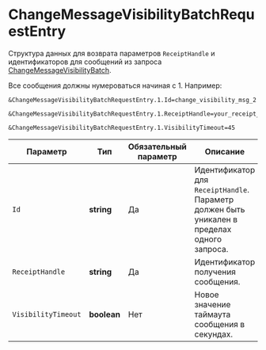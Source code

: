 # ChangeMessageVisibilityBatchRequestEntry

Структура данных для возврата параметров `ReceiptHandle` и идентификаторов для сообщений из запроса [ChangeMessageVisibilityBatch](../message/ChangeMessageVisibilityBatch.md).

Все сообщения должны нумероваться начиная с 1. Например:

```text
&ChangeMessageVisibilityBatchRequestEntry.1.Id=change_visibility_msg_2

&ChangeMessageVisibilityBatchRequestEntry.1.ReceiptHandle=your_receipt_handle

&ChangeMessageVisibilityBatchRequestEntry.1.VisibilityTimeout=45
```

Параметр | Тип | Обязательный параметр | Описание
----- | ----- | ----- | -----
`Id` | **string** | Да | Идентификатор для `ReceiptHandle`. Параметр должен быть уникален в пределах одного запроса.
`ReceiptHandle` | **string** | Да | Идентификатор получения сообщения.
`VisibilityTimeout` | **boolean** | Нет | Новое значение таймаута сообщения в секундах.